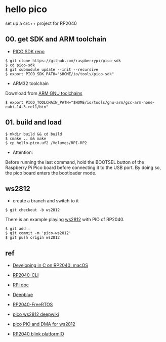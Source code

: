# hello pico

set up a c/c++ project for RP2040

## 00. get SDK and ARM toolchain

* [PICO SDK repo](https://github.com/raspberrypi/pico-sdk)

```
$ git clone https://github.com/raspberrypi/pico-sdk
$ cd pico-sdk
$ git submodule update --init --recursive
$ export PICO_SDK_PATH="$HOME/io/tools/pico-sdk"
```

* ARM32 toolchain

Download from [ARM GNU toolchains](https://developer.arm.com/downloads/-/arm-gnu-toolchain-downloads)

```
$ export PICO_TOOLCHAIN_PATH="$HOME/io/tools/gnu-arm/gcc-arm-none-eabi-14.3.rel1/bin"
```

## 01. build and load

```
$ mkdir build && cd build
$ cmake .. && make
$ cp hello-pico.uf2 /Volumes/RPI-RP2
```

* Attention:

Before running the last command, hold the BOOTSEL button of the Raspberry Pi Pico board before connecting it to the USB port. By doing so, the pico board enters the bootloader mode.

## ws2812

* create a branch and switch to it

```
$ git checkout -b ws2812
```

There is an example playing [ws2812](https://github.com/raspberrypi/pico-examples) with PIO of RP2040.

```
$ git add .
$ git commit -m 'pico-ws2812'
$ git push origin ws2812
```

## ref

* [Developing in C on RP2040: macOS](https://wellys.com/posts/rp2040_c_macos/)

* [RP2040-CLI](https://github.com/FarmBoy522/RP2040-CLI)

* [RPi doc](https://www.raspberrypi.com/documentation/microcontrollers/c_sdk.html)

* [Deepblue](https://deepbluembedded.com/raspberry-pi-pico-w-sdk-c-programming-rp2040/)

* [RP2040-FreeRTOS](https://github.com/smittytone/RP2040-FreeRTOS)

* [pico ws2812 deepwiki](https://deepwiki.com/raspberrypi/pico-examples/3.1-ws2812-led-control)

* [pico PIO and DMA for ws2812](https://mcuoneclipse.com/2023/04/02/rp2040-with-pio-and-dma-to-address-ws2812b-leds/)

* [RP2040 blink platformIO](https://github.com/axpaul/YD-RP2040-Blink)
